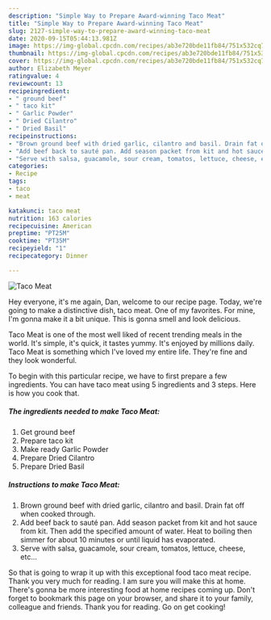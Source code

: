 ```yaml
---
description: "Simple Way to Prepare Award-winning Taco Meat"
title: "Simple Way to Prepare Award-winning Taco Meat"
slug: 2127-simple-way-to-prepare-award-winning-taco-meat
date: 2020-09-15T05:44:13.981Z
image: https://img-global.cpcdn.com/recipes/ab3e720bde11fb84/751x532cq70/taco-meat-recipe-main-photo.jpg
thumbnail: https://img-global.cpcdn.com/recipes/ab3e720bde11fb84/751x532cq70/taco-meat-recipe-main-photo.jpg
cover: https://img-global.cpcdn.com/recipes/ab3e720bde11fb84/751x532cq70/taco-meat-recipe-main-photo.jpg
author: Elizabeth Meyer
ratingvalue: 4
reviewcount: 13
recipeingredient:
- " ground beef"
- " taco kit"
- " Garlic Powder"
- " Dried Cilantro"
- " Dried Basil"
recipeinstructions:
- "Brown ground beef with dried garlic, cilantro and basil. Drain fat off when cooked through."
- "Add beef back to sauté pan. Add season packet from kit and hot sauce from kit. Then add the specified amount of water. Heat to boiling then simmer for about 10 minutes or until liquid has evaporated."
- "Serve with salsa, guacamole, sour cream, tomatos, lettuce, cheese, etc..."
categories:
- Recipe
tags:
- taco
- meat

katakunci: taco meat 
nutrition: 163 calories
recipecuisine: American
preptime: "PT25M"
cooktime: "PT35M"
recipeyield: "1"
recipecategory: Dinner

---
```



![Taco Meat](https://img-global.cpcdn.com/recipes/ab3e720bde11fb84/751x532cq70/taco-meat-recipe-main-photo.jpg)

Hey everyone, it's me again, Dan, welcome to our recipe page. Today, we're going to make a distinctive dish, taco meat. One of my favorites. For mine, I'm gonna make it a bit unique. This is gonna smell and look delicious.

Taco Meat is one of the most well liked of recent trending meals in the world. It's simple, it's quick, it tastes yummy. It's enjoyed by millions daily. Taco Meat is something which I've loved my entire life. They're fine and they look wonderful.




To begin with this particular recipe, we have to first prepare a few ingredients. You can have taco meat using 5 ingredients and 3 steps. Here is how you cook that.

<!--inarticleads1-->

##### The ingredients needed to make Taco Meat:

1. Get  ground beef
1. Prepare  taco kit
1. Make ready  Garlic Powder
1. Prepare  Dried Cilantro
1. Prepare  Dried Basil




<!--inarticleads2-->

##### Instructions to make Taco Meat:

1. Brown ground beef with dried garlic, cilantro and basil. Drain fat off when cooked through.
1. Add beef back to sauté pan. Add season packet from kit and hot sauce from kit. Then add the specified amount of water. Heat to boiling then simmer for about 10 minutes or until liquid has evaporated.
1. Serve with salsa, guacamole, sour cream, tomatos, lettuce, cheese, etc...




So that is going to wrap it up with this exceptional food taco meat recipe. Thank you very much for reading. I am sure you will make this at home. There's gonna be more interesting food at home recipes coming up. Don't forget to bookmark this page on your browser, and share it to your family, colleague and friends. Thank you for reading. Go on get cooking!
